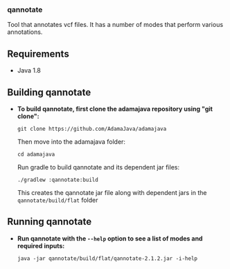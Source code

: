 ### qannotate
Tool that annotates vcf files. It has a number of modes that perform various annotations. 

## Requirements
* Java 1.8

## Building qannotate

* **To build qannotate, first clone the adamajava repository using "git clone":**
  ```
  git clone https://github.com/AdamaJava/adamajava
  ```

  Then move into the adamajava folder:
  ```
  cd adamajava
  ```
  Run gradle to build qannotate and its dependent jar files:
  ```
  ./gradlew :qannotate:build
  ```
  This creates the qannotate jar file along with dependent jars in the `qannotate/build/flat` folder

## Running qannotate

* **Run qannotate with the `--help` option to see a list of modes and required inputs:**
  ```
  java -jar qannotate/build/flat/qannotate-2.1.2.jar -i-help
  ```
  
